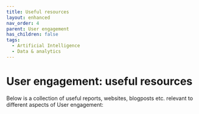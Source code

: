 ```yaml
---
title: Useful resources
layout: enhanced
nav_order: 4
parent: User engagement
has_children: false
tags:
  - Artificial Intelligence
  - Data & analytics
---
```


# User engagement: useful resources

Below is a collection of useful reports, websites, blogposts etc. relevant to different aspects of User engagement:[](https://nationalcentreforai.jiscinvolve.org/wp/2024/03/04/generative-ai-primer/)

[](https://nationalcentreforai.jiscinvolve.org/wp/2024/03/04/generative-ai-primer/)
